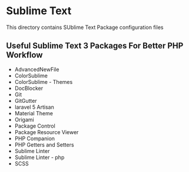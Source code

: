 # Sublime Text

This directory contains SUblime Text Package configuration files

## Useful Sublime Text 3 Packages For Better PHP Workflow

- AdvancedNewFile
- ColorSublime
- ColorSublime - Themes
- DocBlocker
- Git
- GitGutter
- laravel 5 Artisan
- Material Theme
- Origami
- Package Control
- Package Resource Viewer
- PHP Companion
- PHP Getters and Setters
- Sublime Linter
- Sublime Linter - php
- SCSS
